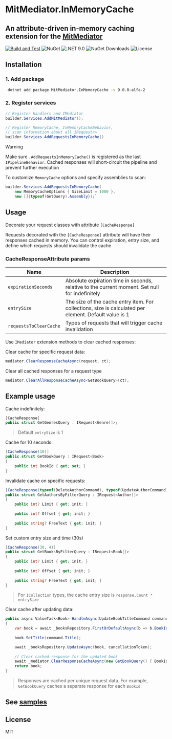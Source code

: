 # MitMediator.InMemoryCache

## An attribute-driven in-memory caching extension for the [MitMediator](https://github.com/dzmprt/MitMediator)

[![Build and Test](https://github.com/dzmprt/MitMediator.InMemoryCache/actions/workflows/dotnet.yml/badge.svg)](https://github.com/dzmprt/MitMediator.InMemoryCache/actions/workflows/dotnet.yml)
![NuGet](https://img.shields.io/nuget/v/MitMediator.InMemoryCache)
![.NET 9.0](https://img.shields.io/badge/Version-.NET%209.0-informational?style=flat&logo=dotnet)
![NuGet Downloads](https://img.shields.io/nuget/dt/MitMediator.InMemoryCache)
![License](https://img.shields.io/github/license/dzmprt/MitMediator.InMemoryCache)

## Installation

### 1. Add package

```sh
 dotnet add package MitMediator.InMemoryCache -v 9.0.0-alfa-2
```

### 2. Register services

```csharp
// Register handlers and IMediator
builder.Services.AddMitMediator(); 

// Register MemoryCache, InMemoryCacheBehavior,
// scan information about all IRequest<>
builder.Services.AddRequestsInMemoryCache()
```

> [!WARNING]
> Make sure `.AddRequestsInMemoryCache()` is registered as the last `IPipelineBehavior`. Cached responses will short-circuit the pipeline and prevent further execution

To customize `MemoryCache` options and specify assemblies to scan:

```csharp
builder.Services.AddRequestsInMemoryCache(
    new MemoryCacheOptions { SizeLimit = 1000 }, 
    new []{typeof(GetQuery).Assembly});`
```

## Usage

Decorate your request classes with attribute `[CacheResponse]`

Requests decorated with the `[CacheResponse]` attribute will have their responses cached in memory. You can control expiration, entry size, and define which requests should invalidate the cache

### CacheResponseAttribute params

| Name                   | Description                                                                                           |
|------------------------|-------------------------------------------------------------------------------------------------------|
| `expirationSeconds`    | Absolute expiration time in seconds, relative to the current moment. Set null for indefinitely        |
| `entrySize`            | The size of the cache entry item. For collections, size is calculated per element. Default value is 1 |
| `requestsToClearCache` | Types of requests that will trigger cache invalidation                                                |

Use `IMediator` extension methods to clear cached responses:

Clear cache for specific request data:
```csharp
mediator.ClearResponseCacheAsync(request, ct);
```

Clear all cached responses for a request type
```csharp
mediator.ClearAllResponseCacheAsync<GetBookQuery>(ct);
```

## Example usage

Cache indefinitely:
```csharp
[CacheResponse]
public struct GetGenresQuery : IRequest<Genre[]>;
```

> Default `entrySize` is 1

Cache for 10 seconds:
```csharp
[CacheResponse(10)]
public struct GetBookQuery : IRequest<Book>
{
    public int BookId { get; set; }
}
```

Invalidate cache on specific requests:
```csharp
[CacheResponse(typeof(DeleteAuthorCommand), typeof(UpdateAuthorCommand))]
public struct GetAuthorsByFilterQuery : IRequest<Author[]>
{
    public int? Limit { get; init; }
    
    public int? Offset { get; init; }
    
    public string? FreeText { get; init; }
}
```

Set custom entry size and time (30s)
```csharp
[CacheResponse(30, 4)]
public struct GetBooksByFilterQuery : IRequest<Book[]>
{
    public int? Limit { get; init; }
    
    public int? Offset { get; init; }
    
    public string? FreeText { get; init; }
}
```

> For `ICollection` types, the cache entry size is `response.Count * entrySize`

Clear cache after updating data:
```csharp
public async ValueTask<Book> HandleAsync(UpdateBookTitleCommand command, CancellationToken cancellationToken)
{
    var book = await _booksRepository.FirstOrDefaultAsync(b => b.BookId == command.BookId, cancellationToken);
        
    book.SetTitle(command.Title);

    await _booksRepository.UpdateAsync(book, cancellationToken);
    
    // Clear cached response for the updated book
    await _mediator.ClearResponseCacheAsync(new GetBookQuery() { BookId = command.BookId }, cancellationToken);
    return book;
}
```

> Responses are cached per unique request data.
> For example, `GetBookQuery` caches a separate response for each `BookId`

## See [samples](./samples)

## License

MIT




